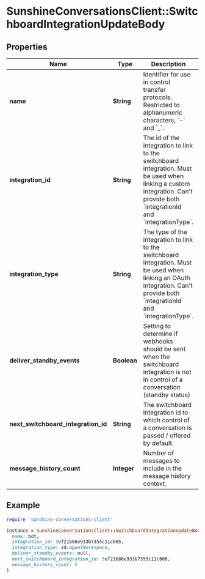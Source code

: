 # SunshineConversationsClient::SwitchboardIntegrationUpdateBody

## Properties

| Name | Type | Description | Notes |
| ---- | ---- | ----------- | ----- |
| **name** | **String** | Identifier for use in control transfer protocols. Restricted to alphanumeric characters, &#x60;-&#x60; and &#x60;_&#x60;. | [optional] |
| **integration_id** | **String** | The id of the integration to link to the switchboard integration. Must be used when linking a custom integration. Can&#39;t provide both &#x60;integrationId&#x60; and &#x60;integrationType&#x60;. | [optional] |
| **integration_type** | **String** | The type of the integration to link to the switchboard integration. Must be used when linking an OAuth integration. Can&#39;t provide both &#x60;integrationId&#x60; and &#x60;integrationType&#x60;. | [optional] |
| **deliver_standby_events** | **Boolean** | Setting to determine if webhooks should be sent when the switchboard integration is not in control of a conversation (standby status) | [optional] |
| **next_switchboard_integration_id** | **String** | The switchboard integration id to which control of a conversation is passed / offered by default. | [optional] |
| **message_history_count** | **Integer** | Number of messages to include in the message history context. | [optional] |

## Example

```ruby
require 'sunshine-conversations-client'

instance = SunshineConversationsClient::SwitchboardIntegrationUpdateBody.new(
  name: bot,
  integration_id: 5ef21b86e933b7355c11c605,
  integration_type: zd:agentWorkspace,
  deliver_standby_events: null,
  next_switchboard_integration_id: 5ef21b86e933b7355c11c606,
  message_history_count: 5
)
```

